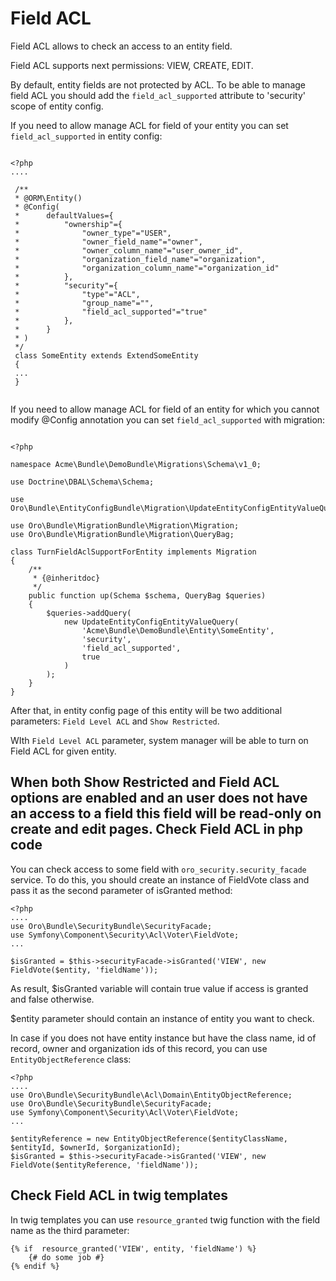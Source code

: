 Field ACL
=========

Field ACL allows to check an access to an entity field.

Field ACL supports next permissions: VIEW, CREATE, EDIT. 

By default, entity fields are not protected by ACL. To be able to manage field ACL you should add the `field_acl_supported` attribute to 'security' scope of entity config.

If you need to allow manage ACL for field of your entity you can set `field_acl_supported` in entity config:

```

<?php
....

 /**
 * @ORM\Entity()
 * @Config(
 *      defaultValues={
 *          "ownership"={
 *              "owner_type"="USER",
 *              "owner_field_name"="owner",
 *              "owner_column_name"="user_owner_id",
 *              "organization_field_name"="organization",
 *              "organization_column_name"="organization_id"
 *          },
 *          "security"={
 *              "type"="ACL",
 *              "group_name"="",
 *              "field_acl_supported"="true"
 *          },
 *      }
 * )
 */
 class SomeEntity extends ExtendSomeEntity
 {
 ...
 }
 
 ```
 
If you need to allow manage ACL for field of an entity for which you cannot modify @Config annotation you can set `field_acl_supported` with migration:
 
```
 
<?php

namespace Acme\Bundle\DemoBundle\Migrations\Schema\v1_0;

use Doctrine\DBAL\Schema\Schema;

use Oro\Bundle\EntityConfigBundle\Migration\UpdateEntityConfigEntityValueQuery;

use Oro\Bundle\MigrationBundle\Migration\Migration;
use Oro\Bundle\MigrationBundle\Migration\QueryBag;

class TurnFieldAclSupportForEntity implements Migration
{
    /**
     * {@inheritdoc}
     */
    public function up(Schema $schema, QueryBag $queries)
    {
        $queries->addQuery(
            new UpdateEntityConfigEntityValueQuery(
                'Acme\Bundle\DemoBundle\Entity\SomeEntity',
                'security',
                'field_acl_supported',
                true
            )
        );
    }
}

```

After that, in entity config page of this entity will be two additional parameters: `Field Level ACL` and `Show Restricted`.

WIth `Field Level ACL` parameter, system manager will be able to turn on Field ACL for given entity. 

When both Show Restricted and Field ACL options are enabled and an user does not have an access to a field this field will be read-only on create and edit pages.
Check Field ACL in php code
---------------------------

You can check access to some field with `oro_security.security_facade` service. To do this, you should create an instance of FieldVote class and pass it as the second parameter of isGranted method:


```
<?php
....
use Oro\Bundle\SecurityBundle\SecurityFacade;
use Symfony\Component\Security\Acl\Voter\FieldVote;
...
 
$isGranted = $this->securityFacade->isGranted('VIEW', new FieldVote($entity, 'fieldName'));

```

As result, $isGranted variable will contain true value if access is granted and false otherwise.

$entity parameter should contain an instance of entity you want to check.

In case if you does not have entity instance but have the class name, id of record, owner and organization ids of this record, you can use `EntityObjectReference` class:
 
```
<?php
....
use Oro\Bundle\SecurityBundle\Acl\Domain\EntityObjectReference;
use Oro\Bundle\SecurityBundle\SecurityFacade;
use Symfony\Component\Security\Acl\Voter\FieldVote;
...

$entityReference = new EntityObjectReference($entityClassName, $entityId, $ownerId, $organizationId);
$isGranted = $this->securityFacade->isGranted('VIEW', new FieldVote($entityReference, 'fieldName'));

``` 

Check Field ACL in twig templates
---------------------------------

In twig templates you can use `resource_granted` twig function with the field name as the third parameter:
 
```
{% if  resource_granted('VIEW', entity, 'fieldName') %}
    {# do some job #}
{% endif %}
```
